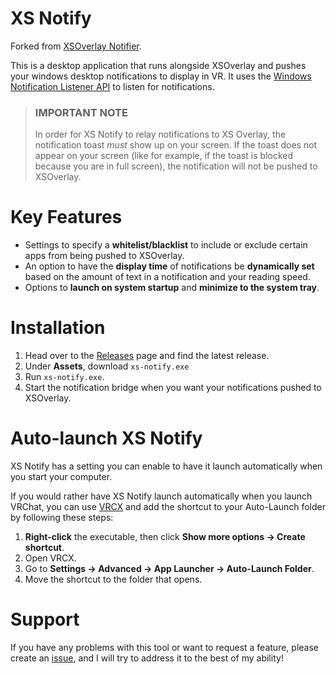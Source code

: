 # XS Notify
Forked from [XSOverlay Notifier](https://github.com/bluskript/xsoverlay-notifier).

This is a desktop application that runs alongside XSOverlay and pushes your windows desktop notifications to display in VR. It uses the [Windows Notification Listener API](https://learn.microsoft.com/en-us/windows/apps/design/shell/tiles-and-notifications/notification-listener) to listen for notifications.

> ### IMPORTANT NOTE
> In order for XS Notify to relay notifications to XS Overlay, the notification toast *must* show up on your screen. If the toast does not appear on your screen (like for example, if the toast is blocked because you are in full screen), the notification will not be pushed to XSOverlay.
# Key Features
- Settings to specify a **whitelist/blacklist** to include or exclude certain apps from being pushed to XSOverlay.
- An option to have the **display time** of notifications be **dynamically set** based on the amount of text in a notification and your reading speed.
- Options to **launch on system startup** and **minimize to the system tray**.
# Installation
1. Head over to the [Releases](https://github.com/Erallie/xs-notify/releases) page and find the latest release.
2. Under **Assets**, download `xs-notify.exe`
3. Run `xs-notify.exe`.
4. Start the notification bridge when you want your notifications pushed to XSOverlay.
# Auto-launch XS Notify
XS Notify has a setting you can enable to have it launch automatically when you start your computer.

If you would rather have XS Notify launch automatically when you launch VRChat, you can use [VRCX](https://github.com/vrcx-team/VRCX) and add the shortcut to your Auto-Launch folder by following these steps:
1. **Right-click** the executable, then click **Show more options → Create shortcut**.
2. Open VRCX.
3. Go to **Settings → Advanced → App Launcher → Auto-Launch Folder**.
4. Move the shortcut to the folder that opens.
# Support
If you have any problems with this tool or want to request a feature, please create an [issue](https://github.com/Erallie/xs-notify/issues), and I will try to address it to the best of my ability!